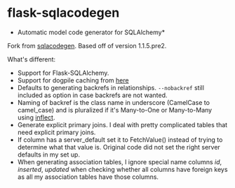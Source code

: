 flask-sqlacodegen
=================

* Automatic model code generator for SQLAlchemy*

Fork from <a href="https://pypi.python.org/pypi/sqlacodegen">sqlacodegen</a>. Based off of version 1.1.5.pre2.

What's different:
* Support for Flask-SQLAlchemy.
* Support for dogpile caching from <a href="http://www.debrice.com/flask-sqlalchemy-caching/">here</a>
* Defaults to generating backrefs in relationships. `--nobackref` still included as option in case backrefs are not wanted. 
* Naming of backref is the class name in underscore (CamelCase to camel_case) and is pluralized if it's Many-to-One or Many-to-Many using <a href="https://pypi.python.org/pypi/inflect">inflect</a>.
* Generate explicit primary joins. I deal with pretty complicated tables that need explicit primary joins.
* If column has a server_default set it to FetchValue() instead of trying to determine what that value is. Original code did not set the right server defaults in my set up.
* When generating association tables, I ignore special name columns *id*, *inserted*, *updated* when checking whether all columns have foreign keys as all my association tables have those columns.
